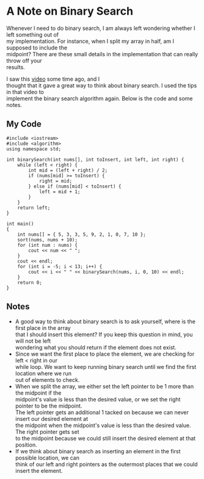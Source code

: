 # A Note on Binary Search

Whenever I need to do binary search, I am always left wondering whether I left something out of  
my implementation. For instance, when I split my array in half, am I supposed to include the  
midpoint? There are these small details in the implementation that can really throw off your  
results.

I saw this [video](https://www.youtube.com/watch?v=tgVSkMA8joQ&t=337s) some time ago, and I  
thought that it gave a great way to think about binary search. I used the tips in that video to  
implement the binary search algorithm again. Below is the code and some notes.

## My Code
    #include <iostream>
    #include <algorithm>
    using namespace std;

    int binarySearch(int nums[], int toInsert, int left, int right) {
        while (left < right) {
            int mid = (left + right) / 2;
            if (nums[mid] >= toInsert) {
                right = mid;
            } else if (nums[mid] < toInsert) {
                left = mid + 1;
            }
        }
        return left;
    }

    int main()
    {
        int nums[] = { 5, 3, 3, 5, 9, 2, 1, 0, 7, 10 };
        sort(nums, nums + 10);
        for (int num : nums) {
            cout << num << " ";
        }
        cout << endl;
        for (int i = -5; i < 13; i++) {
            cout << i << " " << binarySearch(nums, i, 0, 10) << endl;
        }
        return 0;
    }

## Notes
* A good way to think about binary search is to ask yourself, where is the first place in the array  
that I should insert this element? If you keep this question in mind, you will not be left  
wondering what you should return if the element does not exist.
* Since we want the first place to place the element, we are checking for left < right in our  
while loop. We want to keep running binary search until we find the first location where we run  
out of elements to check.
* When we split the array, we either set the left pointer to be 1 more than the midpoint if the  
midpoint's value is less than the desired value, or we set the right pointer to be the midpoint.  
The left pointer gets an additional 1 tacked on because we can never insert our desired element at  
the midpoint when the midpoint's value is less than the desired value. The right pointer gets set  
to the midpoint because we could still insert the desired element at that position.
* If we think about binary search as inserting an element in the first possible location, we can  
think of our left and right pointers as the outermost places that we could insert the element.